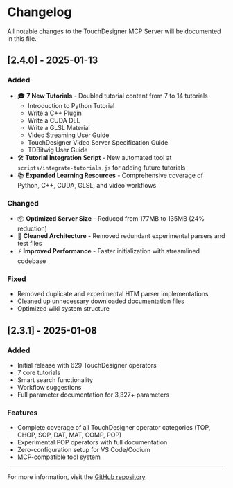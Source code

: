# Changelog

All notable changes to the TouchDesigner MCP Server will be documented in this file.

## [2.4.0] - 2025-01-13

### Added
- 🎓 **7 New Tutorials** - Doubled tutorial content from 7 to 14 tutorials
  - Introduction to Python Tutorial
  - Write a C++ Plugin
  - Write a CUDA DLL
  - Write a GLSL Material
  - Video Streaming User Guide
  - TouchDesigner Video Server Specification Guide
  - TDBitwig User Guide
- 🛠️ **Tutorial Integration Script** - New automated tool at `scripts/integrate-tutorials.js` for adding future tutorials
- 📚 **Expanded Learning Resources** - Comprehensive coverage of Python, C++, CUDA, GLSL, and video workflows

### Changed
- 📦 **Optimized Server Size** - Reduced from 177MB to 135MB (24% reduction)
- 🧹 **Cleaned Architecture** - Removed redundant experimental parsers and test files
- ⚡ **Improved Performance** - Faster initialization with streamlined codebase

### Fixed
- Removed duplicate and experimental HTM parser implementations
- Cleaned up unnecessary downloaded documentation files
- Optimized wiki system structure

## [2.3.1] - 2025-01-08

### Added
- Initial release with 629 TouchDesigner operators
- 7 core tutorials
- Smart search functionality
- Workflow suggestions
- Full parameter documentation for 3,327+ parameters

### Features
- Complete coverage of all TouchDesigner operator categories (TOP, CHOP, SOP, DAT, MAT, COMP, POP)
- Experimental POP operators with full documentation
- Zero-configuration setup for VS Code/Codium
- MCP-compatible tool system

---

For more information, visit the [GitHub repository](https://github.com/bottobot/touchdesigner-mcp-server)